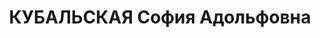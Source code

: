 ---
title: КУБАЛЬСКАЯ София Адольфовна
description: "Род. в 1895, Париж, полька, обр.: среднее, член ВКП(б). Проживала: Москва,\
  \ Арбатская пл., д. 16/13, кв. 4. Зав. отделом библиографии в газете \"Трибуна Радзецка\"\
  . \n  Арестована 20.08.1937. Обв. в активном участии в шпионской террористической\
  \ организации. Приговор: ВК ВС СССР, 26.10.1937 – ВМН. Расстреляна 26.10.1937, г.Москва.\
  \ \n  Реабилитирована ВК ВС СССР 17.12.1955"
---